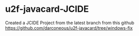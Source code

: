 # u2f-javacard-JCIDE
Created a JCIDE Project from the latest branch from this github https://github.com/darconeous/u2f-javacard/tree/windows-fix
